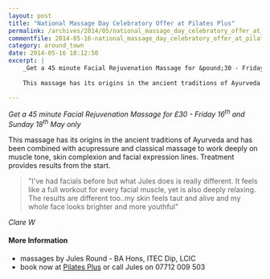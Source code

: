 ```yaml
---
layout: post
title: "National Massage Day Celebratory Offer at Pilates Plus"
permalink: /archives/2014/05/national_massage_day_celebratory_offer_at_pilates.html
commentfile: 2014-05-16-national_massage_day_celebratory_offer_at_pilates
category: around_town
date: 2014-05-16 18:12:50
excerpt: |
    _Get a 45 minute Facial Rejuvenation Massage for &pound;30 - Friday 16<sup>th</sup> and Sunday 18<sup>th</sup> May only_
    
    This massage has its origins in the ancient traditions of Ayurveda and has been combined with acupressure and classical massage to work deeply on muscle tone, skin complexion and facial expression lines. Treatment provides results from the start.

---
```


*Get a 45 minute Facial Rejuvenation Massage for £30 - Friday 16<sup>th</sup> and Sunday 18<sup>th</sup> May only*

This massage has its origins in the ancient traditions of Ayurveda and has been combined with acupressure and classical massage to work deeply on muscle tone, skin complexion and facial expression lines. Treatment provides results from the start.

> "I've had facials before but what Jules does is really different. It feels like a full workout for every facial muscle, yet is also deeply relaxing. The results are different too..my skin feels taut and alive and my whole face looks brighter and more youthful"

<cite>Clare W</cite>

#### More Information

-   massages by Jules Round - BA Hons, ITEC Dip, LCIC
-   book now at [Pilates Plus](https://stmargarets.london/directory/health_aNd_beauty/200506220001) or call Jules on 07712 009 503
